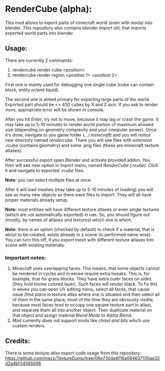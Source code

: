 RenderCube (alpha):
==============================
This mod allows to export parts of minecraft world (even with
mods) into blender. This repository also contains blender import
util, that imports exported world parts into blender.

Usage:
------------------------------

There are currently 2 commands:
1) rendercube render cube \<position>
2) rendercube render region \<position 1> \<position 2>

First one is mainly used for debugging one single cube (cube can
contain block, entity or/and liquid).

The second one is aimed primary for exporting large parts of the
world. Exported part should be <= 450 cubes by X and Z axis. If
you ask to render more, appropriate error will be shown in
console.

After you hit _Enter_, try not to move, because it may lag or
crash the game. It may take up to 5-10 minutes to render world
portion of maximum allowed size (depending on geometry
complexity and your computer power). Once it's done, navigate 
to you game folder (_.../.minecraft_) and you will notice new 
directory named _rendercube_. There you will see files with
extension _.rcube_ (contains geometry) and some _.png_
files (these are minecraft texture atlases).

After successful export open _Blender_ and activate provided
addon. You then will see new option in import menu, named
_RenderCube (.rcube)_. Click it and navigate to exported
_.rcube_ files. 

**Note:** you can select multiple files at once.

After it will load meshes (may take up to 5-10
minutes of loading) you will see as many new
objects as there were files to import. They will all have
proper materials already setup.

**Note:** most entities will have different texture atlases
or even single textures (which are not automatically exported)
in use. So, you should figure out (mostly, by names of atlases
and textures) which one is which.

**Note:**  there is an option (checked by default) to check
if a material, that is about to be created, exists already
in a scene (is performed name wise). You can turn this off,
if you export mesh with different texture atlases into scene
with existing materials.

### **Important notes:**
1) Minecraft uses overlapping faces. This
means, that some objects cannot be rendered in cycles and in
eevee  require extra tweaks. This is, for example, true for
grass blocks. They have extra outer faces on sides (they hold
biome colored layer). Such faces will render black. To fix this
in eevee you can open UV editing menu, select all faces, that
cause issue (find place in texture atlas where one is situated
and then select all of them in the same place; most of the
time they are obviously visible, because most faces tend to
occupy one square texture part in atlas), and separate them all
into another object. Then duplicate material on that object and
assign material _Blend Mode_ to _Alpha Blend_.
2) Mod currently does not support mods like _chisel and bits_
which use custom renders.

Credits:
------------------------------
There is some texture atlas export code usage from this
repository:
https://github.com/mezz/TextureDump/tree/06e730da6f16a064637135ae32d2a4bf34585698